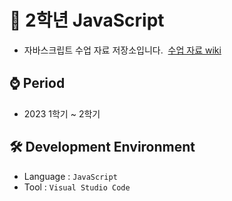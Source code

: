 # 📁 2학년 JavaScript

- 자바스크립트 수업 자료 저장소입니다.
&nbsp;[수업 자료 wiki](https://github.com/MsEmily1020/JS_Class/wiki/%EC%88%98%EC%97%85-%EB%82%B4%EC%9A%A9-%EB%A7%81%ED%81%AC)

## ⌚ Period
 - 2023 1학기 ~ 2학기

## 🛠 Development Environment
  - Language : `JavaScript` 
  - Tool : `Visual Studio Code`

